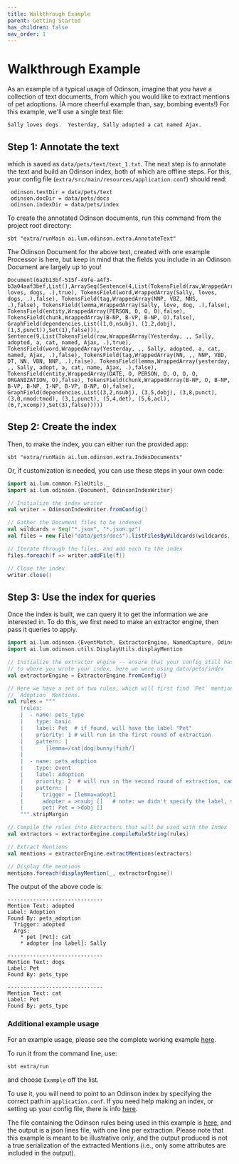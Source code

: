 ```yaml
---  
title: Walkthrough Example
parent: Getting Started
has_children: false  
nav_order: 1  
---  
```


# Walkthrough Example

As an example of a typical usage of Odinson, imagine that you have a collection of text documents, from which you would like to extract mentions of pet adoptions. (A more cheerful example than, say, bombing events!)
For this example, we'll use a single text file:

```text
Sally loves dogs.  Yesterday, Sally adopted a cat named Ajax. 
```

## Step 1: Annotate the text

which is saved as `data/pets/text/text_1.txt`.  The next step is to annotate the text and build an Odinson index, both of which are offline steps.
For this, your config file (`extra/src/main/resources/application.conf`) should read:

```text 
 odinson.textDir = data/pets/text
 odinson.docDir = data/pets/docs
 odinson.indexDir = data/pets/index
```

To create the annotated Odinson documents, run this command from the project root directory:

    sbt "extra/runMain ai.lum.odinson.extra.AnnotateText"

The Odinson Document for the above text, created with one example Processor is here, but keep in mind that the fields you include in an Odinson Document are largely up to you!

```text
Document(6a2b13bf-515f-49fe-a4f3-b3a04aaf3bef,List(),ArraySeq(Sentence(4,List(TokensField(raw,WrappedArray(Sally, loves, dogs, .),true), TokensField(word,WrappedArray(Sally, loves, dogs, .),false), TokensField(tag,WrappedArray(NNP, VBZ, NNS, .),false), TokensField(lemma,WrappedArray(Sally, love, dog, .),false), TokensField(entity,WrappedArray(PERSON, O, O, O),false), TokensField(chunk,WrappedArray(B-NP, B-VP, B-NP, O),false), GraphField(dependencies,List((1,0,nsubj), (1,2,dobj), (1,3,punct)),Set(1),false))), Sentence(9,List(TokensField(raw,WrappedArray(Yesterday, ,, Sally, adopted, a, cat, named, Ajax, .),true), TokensField(word,WrappedArray(Yesterday, ,, Sally, adopted, a, cat, named, Ajax, .),false), TokensField(tag,WrappedArray(NN, ,, NNP, VBD, DT, NN, VBN, NNP, .),false), TokensField(lemma,WrappedArray(yesterday, ,, Sally, adopt, a, cat, name, Ajax, .),false), TokensField(entity,WrappedArray(DATE, O, PERSON, O, O, O, O, ORGANIZATION, O),false), TokensField(chunk,WrappedArray(B-NP, O, B-NP, B-VP, B-NP, I-NP, B-VP, B-NP, O),false), GraphField(dependencies,List((3,2,nsubj), (3,5,dobj), (3,8,punct), (3,0,nmod:tmod), (3,1,punct), (5,4,det), (5,6,acl), (6,7,xcomp)),Set(3),false)))))
```

## Step 2: Create the index
    
Then, to make the index, you can either run the provided app:

    sbt "extra/runMain ai.lum.odinson.extra.IndexDocuments"
    
Or, if customization is needed, you can use these steps in your own code:

```scala
import ai.lum.common.FileUtils._
import ai.lum.odinson.{Document, OdinsonIndexWriter}

// Initialize the index writer
val writer = OdinsonIndexWriter.fromConfig()

// Gather the Document files to be indexed
val wildcards = Seq("*.json", "*.json.gz")
val files = new File("data/pets/docs").listFilesByWildcards(wildcards, recursive = true)

// Iterate through the files, and add each to the index
files.foreach(f => writer.addFile(f))

// Close the index
writer.close()
```


## Step 3: Use the index for queries

Once the index is built, we can query it to get the information we are interested in.
To do this, we first need to make an extractor engine, then pass it queries to apply.

```scala
import ai.lum.odinson.{EventMatch, ExtractorEngine, NamedCapture, OdinsonMatch}
import ai.lum.odinson.utils.DisplayUtils.displayMention

// Initialize the extractor engine -- ensure that your config still has `odinson.indexDir` pointing
// to where you wrote your index, here we were using data/pets/index
val extractorEngine = ExtractorEngine.fromConfig()

// Here we have a set of two rules, which will first find `Pet` mentions, and the find 
// `Adoption` Mentions.
val rules = """
    |rules:
    |  - name: pets_type
    |    type: basic
    |    label: Pet  # if found, will have the label "Pet"
    |    priority: 1 # will run in the first round of extraction
    |    pattern: |
    |       [lemma=/cat|dog|bunny|fish/]
    |
    |  - name: pets_adoption
    |    type: event
    |    label: Adoption
    |    priority: 2  # will run in the second round of extraction, can reference priority 1 rules
    |    pattern: |
    |      trigger = [lemma=adopt]
    |      adopter = >nsubj []   # note: we didn't specify the label, so any token will work
    |      pet: Pet = >dobj []
    """.stripMargin

// Compile the rules into Extractors that will be used with the Index
val extractors = extractorEngine.compileRuleString(rules)

// Extract Mentions
val mentions = extractorEngine.extractMentions(extractors)

// Display the mentions
mentions.foreach(displayMention(_, extractorEngine))
```

The output of the above code is:

```text
------------------------------
Mention Text: adopted
Label: Adoption
Found By: pets_adoption
  Trigger: adopted
  Args:
    * pet [Pet]: cat
    * adopter [no label]: Sally

------------------------------
Mention Text: dogs
Label: Pet
Found By: pets_type

------------------------------
Mention Text: cat
Label: Pet
Found By: pets_type
```



### Additional example usage

For an example usage, please see the complete working example [here](https://github.com/lum-ai/odinson/blob/master/extra/src/main/scala/ai/lum/odinson/extra/Example.scala).

To run it from the command line, use:

    sbt extra/run
     
and choose `Example` off the list.

To use it, you will need to point to an Odinson index by specifying the correct path in `application.conf`. If you need help making an index, or setting up your config file, there is info [here](https://github.com/lum-ai/odinson/tree/master/extra).

The file containing the Odinson rules being used in this example is [here](https://github.com/lum-ai/odinson/blob/master/extra/src/main/resources/example/rules.yml), and the output is a json lines file, with one line per extraction.  Please note that this example is meant to be illustrative only, and the output produced is not a true serialization of the extracted Mentions (i.e., only some attributes are included in the output). 
